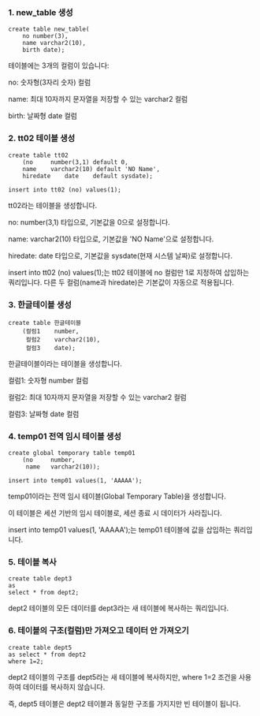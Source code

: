 ### 1. new_table 생성
```
create table new_table(
    no number(3),
    name varchar2(10),
    birth date);
```
테이블에는 3개의 컬럼이 있습니다:

no: 숫자형(3자리 숫자) 컬럼

name: 최대 10자까지 문자열을 저장할 수 있는 varchar2 컬럼

birth: 날짜형 date 컬럼

### 2. tt02 테이블 생성
```
create table tt02
    (no     number(3,1) default 0,
    name    varchar2(10) default 'NO Name',
    hiredate    date    default sysdate);
    
insert into tt02 (no) values(1);
```
tt02라는 테이블을 생성합니다.

no: number(3,1) 타입으로, 기본값을 0으로 설정합니다.

name: varchar2(10) 타입으로, 기본값을 'NO Name'으로 설정합니다.

hiredate: date 타입으로, 기본값을 sysdate(현재 시스템 날짜)로 설정합니다.

insert into tt02 (no) values(1);는 tt02 테이블에 no 컬럼만 1로 지정하여 삽입하는 쿼리입니다. 다른 두 컬럼(name과 hiredate)은 기본값이 자동으로 적용됩니다.

### 3. 한글테이블 생성
```
create table 한글테이블
    (컬럼1    number,
     컬럼2    varchar2(10),
     컬럼3    date);
```
한글테이블이라는 테이블을 생성합니다.

컬럼1: 숫자형 number 컬럼

컬럼2: 최대 10자까지 문자열을 저장할 수 있는 varchar2 컬럼

컬럼3: 날짜형 date 컬럼

### 4. temp01 전역 임시 테이블 생성
```
create global temporary table temp01
    (no     number,
     name   varchar2(10));

insert into temp01 values(1, 'AAAAA');
```
temp01이라는 전역 임시 테이블(Global Temporary Table)을 생성합니다.

이 테이블은 세션 기반의 임시 테이블로, 세션 종료 시 데이터가 사라집니다.

insert into temp01 values(1, 'AAAAA');는 temp01 테이블에 값을 삽입하는 쿼리입니다.

### 5. 테이블 복사
```
create table dept3
as
select * from dept2;
```
dept2 테이블의 모든 데이터를 dept3라는 새 테이블에 복사하는 쿼리입니다.

### 6. 테이블의 구조(컬럼)만 가져오고 데이터 안 가져오기
```
create table dept5
as select * from dept2
where 1=2;
```
dept2 테이블의 구조를 dept5라는 새 테이블에 복사하지만, where 1=2 조건을 사용하여 데이터를 복사하지 않습니다.

즉, dept5 테이블은 dept2 테이블과 동일한 구조를 가지지만 빈 테이블이 됩니다.
